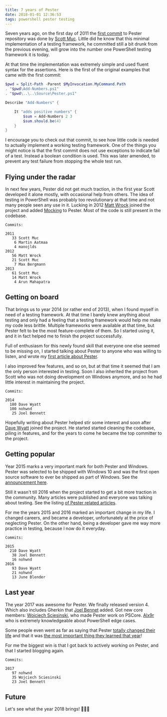 ```yaml
---
title: 7 years of Pester
date: 2018-01-01 12:36:53
tags: powershell pester testing
---
```


Seven years ago, on the first day of 2011 the [first commit](https://github.com/pester/Pester/commit/a1d6a0e01f58375175ed090647ab8245a049f1a6) to Pester repository was done by [Scott Muc](https://twitter.com/ScottMuc). Little did he know that this minimal implementation of a testing framework, he committed still a bit drunk from the previous evening, will grow into the number one PowerShell testing framework it is today.

At that time the implementation was extremely simple and used fluent syntax for the assertions. Here is the first of the original examples that came with the first commit:

```powershell
$pwd = Split-Path -Parent $MyInvocation.MyCommand.Path
. "$pwd\Add-Numbers.ps1"
. "$pwd\..\..\Source\Pester.ps1"

Describe "Add-Numbers" {

    It "adds positive numbers" {
        $sum = Add-Numbers 2 3
        $sum.should.be(4)
    }
}
```

I encourage you to check out that commit, to see how little code is needed to actually implement a working testing framework. One of the things you might notice is that the first commit does not use exceptions to indicate fail of a test. Instead a boolean condition is used. This was later amended, to prevent any test failure from stopping the whole test run.

## Flying under the radar

In next few years, Pester did not get much traction, in the first year Scott developed it alone mostly, with occasional help from others. The idea of testing in PowerShell was probably too revolutionary at that time and not many people seen any use in it. Lucking in 2012 [Matt Wrock](https://twitter.com/mwrockx) joined the project and added [Mocking](https://github.com/pester/Pester/wiki/Mock) to Pester. Most of the code is still present in the codebase.

```text
Commits:

2011
   33 Scott Muc
    6 Martin Aatmaa
    4 manojlds
2012
   56 Matt Wrock
   21 Scott Muc
    7 Max Bergmann
2013
   61 Scott Muc
   14 Matt Wrock
    4 Arun Mahapatra
```

## Getting on board

That brings us to year 2014 (or rather end of 2013), when I found myself in need of a testing framework. At that time I barely knew anything about testing and only had a feeling that a testing framework would help me make my code less brittle. Multiple frameworks were available at that time, but Pester felt to be the most feature-complete of them. So I started using it, and it in fact helped me to finish the project successfully.

Full of enthusiasm for this newly found skill that everyone one else seemed to be missing on, I started talking about Pester to anyone who was willing to listen, and wrote my [first article about Pester](http://www.powershellmagazine.com/2014/03/12/get-started-with-pester-powershell-unit-testing-framework/). 

I also improved few features, and so on, but at that time it seemed that I am the only person interested in testing. Soon I also inherited the project from Scott who was not doing development on Windows anymore, and so he had little interest in maintaining the project.

```text
Commits:

2014
  180 Dave Wyatt
  100 nohwnd
   25 Joel Bennett
```

Hopefully writing about Pester helped stir some interest and soon after [Dave Wyatt](https://twitter.com/msh_dave) joined the project. He started started cleaning the codebase, piling in features, and for the years to come he became the top committer to the project.

## Getting popular

Year 2015 marks a very important mark for both Pester and Windows. Pester was selected to be shipped with Windows 10 and was the first open source software to ever be shipped as part of Windows. See the [announcement here](https://youtu.be/aem257PCO9c?t=17m27s).

Still it wasn't till 2016 when the project started to get a bit more traction in the community. Many articles were published and everyone was talking about testing. See the listing [of Pester related articles](https://github.com/pester/Pester/wiki/Articles-and-other-resources).

For me the years 2015 and 2016 marked an important change in my life. I changed careers, and became a developer, unfortunately at the price of neglecting Pester. On the other hand, being a developer gave me way more practice in testing, because I now do it everyday.

```text
Commits:

2015
  210 Dave Wyatt
   38 Joel Bennett
   16 nohwnd
2016
   93 Dave Wyatt
   21 nohwnd
   13 June Blender
```

## Last year

The year 2017 was awesome for Pester. We finally released version 4. Which also includes Gherkin that [Joel Bennet](https://twitter.com/Jaykul) added. Got new core members: [Wojciech Sciesinski](https://twitter.com/itpraktyk), who made Pester work on PSCore. [Alx9r](https://twitter.com/alx9r) who is extremely knowledgeable about PowerShell edge cases. 

Some people even went as far as saying that Pester [totally changed their life](https://twitter.com/cl/status/931130461111422977) and that it was [the most important thing they learned that year](https://twitter.com/FredBainbridge/status/942968510095003649)!

For me the biggest win is that I got back to actively working on Pester, and that I started blogging again.

```text
Commits:

2017
   97 nohwnd
   35 Wojciech Sciesinski
   23 Joel Bennett
```

## Future

Let's see what the year 2018 brings! 🍾🍾🍾
